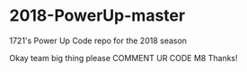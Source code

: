 # 2018-PowerUp-master
1721's Power Up Code repo for the 2018 season

Okay team big thing please COMMENT UR CODE M8
Thanks!

